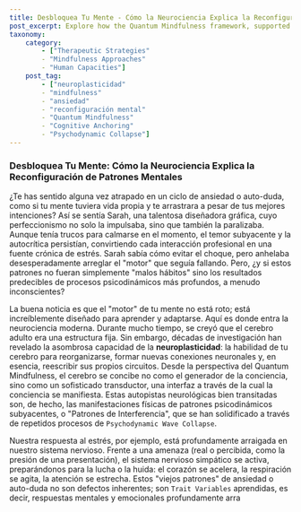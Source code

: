 ```yaml
---
title: Desbloquea Tu Mente - Cómo la Neurociencia Explica la Reconfiguración de Patrones Mentales
post_excerpt: Explore how the Quantum Mindfulness framework, supported by neuroscientific principles like neuroplasticity, offers a profound path to rewire ingrained mental and emotional patterns. This article delves into the Anchored Reconfiguration Protocol, a powerful therapeutic strategy for transforming anxiety and self-doubt into conscious choice by leveraging the mind's inherent capacity for self-regulation and intentional perception.
taxonomy:
    category:
        - ["Therapeutic Strategies"
        - "Mindfulness Approaches"
        - "Human Capacities"]
    post_tag:
        - ["neuroplasticidad"
        - "mindfulness"
        - "ansiedad"
        - "reconfiguración mental"
        - "Quantum Mindfulness"
        - "Cognitive Anchoring"
        - "Psychodynamic Collapse"]
---
```

### Desbloquea Tu Mente: Cómo la Neurociencia Explica la Reconfiguración de Patrones Mentales

¿Te has sentido alguna vez atrapado en un ciclo de ansiedad o auto-duda, como si tu mente tuviera vida propia y te arrastrara a pesar de tus mejores intenciones? Así se sentía Sarah, una talentosa diseñadora gráfica, cuyo perfeccionismo no solo la impulsaba, sino que también la paralizaba. Aunque tenía trucos para calmarse en el momento, el temor subyacente y la autocrítica persistían, convirtiendo cada interacción profesional en una fuente crónica de estrés. Sarah sabía cómo evitar el choque, pero anhelaba desesperadamente arreglar el "motor" que seguía fallando. Pero, ¿y si estos patrones no fueran simplemente "malos hábitos" sino los resultados predecibles de procesos psicodinámicos más profundos, a menudo inconscientes?

La buena noticia es que el "motor" de tu mente no está roto; está increíblemente diseñado para aprender y adaptarse. Aquí es donde entra la neurociencia moderna. Durante mucho tiempo, se creyó que el cerebro adulto era una estructura fija. Sin embargo, décadas de investigación han revelado la asombrosa capacidad de la **neuroplasticidad**: la habilidad de tu cerebro para reorganizarse, formar nuevas conexiones neuronales y, en esencia, reescribir sus propios circuitos. Desde la perspectiva del Quantum Mindfulness, el cerebro se concibe no como el generador de la conciencia, sino como un sofisticado transductor, una interfaz a través de la cual la conciencia se manifiesta. Estas autopistas neurológicas bien transitadas son, de hecho, las manifestaciones físicas de patrones psicodinámicos subyacentes, o "Patrones de Interferencia", que se han solidificado a través de repetidos procesos de `Psychodynamic Wave Collapse`.

Nuestra respuesta al estrés, por ejemplo, está profundamente arraigada en nuestro sistema nervioso. Frente a una amenaza (real o percibida, como la presión de una presentación), el sistema nervioso simpático se activa, preparándonos para la lucha o la huida: el corazón se acelera, la respiración se agita, la atención se estrecha. Estos "viejos patrones" de ansiedad o auto-duda no son defectos inherentes; son `Trait Variables` aprendidas, es decir, respuestas mentales y emocionales profundamente arra